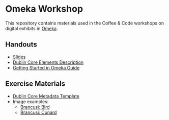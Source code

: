 # Omeka Workshop

This repository contains materials used in the Coffee & Code workshops on digital exhibits in [Omeka](http://www.omeka.net/).
## Handouts
  - [Slides](/Omeka/Omeka-2018/Omeka-slides.pdf)  
  - [Dublin Core Elements Description](/Omeka/Omeka-2018/DCelements_description.pdf)
  - [Getting Started in Omeka Guide](/Omeka/Omeka-2018/2018-Omeka.net-Guide.pdf)

## Exercise Materials
- [Dublin Core Metadata Template](/Omeka/Omeka-2018/DCmetadata_template.pdf)
- Image examples:
    - [Brancusi: Bird](https://drive.google.com/drive/folders/1rnZSkX67J_2j4L59SjStkx5j6FIOGyjq?usp=sharing)
    - [Brancusi: Cunard](https://drive.google.com/drive/folders/1ed2YS2Zh9yMJifuJiryzFnDq90r397nZ?usp=sharing)
 

  

